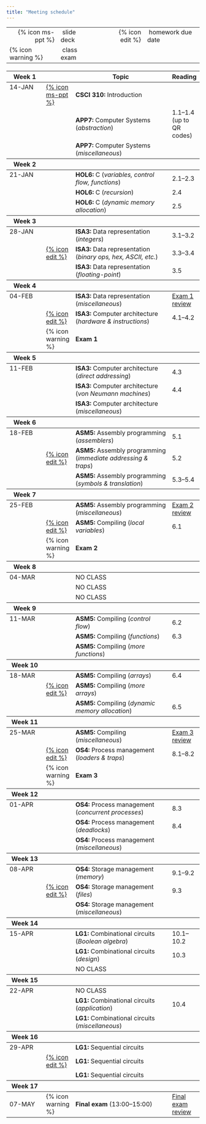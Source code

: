 ```yaml
---
title: "Meeting schedule"
---
```


<table>
  <tbody>
    <tr>
      <td style="text-align: right">{% icon ms-ppt %}</td>
      <td>&nbsp;slide deck</td>
      <td style="width:20px"></td>
      <td style="text-align: right">{% icon edit %}</td>
      <td>&nbsp;homework due date</td>
    </tr>
    <tr>
      <td>{% icon warning %}</td>
      <td>&nbsp;class exam</td>
    </tr>
  </tbody>
</table>

<table class="ic-Table ic-Table--condensed ic-Table--hover-row" style="margin-top:20px">
  <thead>
    <tr class="ic-Table__row--bg-neutral">
      <th style="width:100px">Week 1</th>
      <th style="width:50px"></th>
      <th style="width:50%">Topic</th>
      <th>Reading</th>
    </tr>
  </thead>
  <tbody>
    <tr>
      <td rowspan="0" style="vertical-align:top">14-JAN</td>
      <td><a href="">{% icon ms-ppt %}</a></td>
      <td><strong>CSCI 310:</strong> Introduction</td>
      <td></td>
    </tr>
    <tr>
      <td></td>
      <td><strong>APP7:</strong> Computer Systems (<em>abstraction</em>)</td>
      <td>1.1&ndash;1.4 (up to QR codes)</td>
    </tr>
    <tr>
      <td></td>
      <td><strong>APP7:</strong> Computer Systems (<em>miscellaneous</em>)</td>
      <td></td>
    </tr>
  </tbody>

  <thead>
    <tr class="ic-Table__row--bg-neutral">
      <th>Week 2</th>
      <th></th>
      <th></th>
      <th></th>
    </tr>
  </thead>
  <tbody>
    <tr>
      <td rowspan="0" style="vertical-align:top">21-JAN</td>
      <td></td>
      <td><strong>HOL6:</strong> C (<em>variables, control flow, functions</em>)</td>
      <td>2.1&ndash;2.3</td>
    </tr>
    <tr>
      <td></td>
      <td><strong>HOL6:</strong> C (<em>recursion</em>)</td>
      <td>2.4</td>
    </tr>
    <tr>
      <td></td>
      <td><strong>HOL6:</strong> C (<em>dynamic memory allocation</em>)</td>
      <td>2.5</td>
    </tr>
  </tbody>

  <thead>
    <tr class="ic-Table__row--bg-neutral">
      <th>Week 3</th>
      <th></th>
      <th></th>
      <th></th>
    </tr>
  </thead>
  <tbody>
    <tr>
      <td rowspan="0" style="vertical-align:top">28-JAN</td>
      <td></td>
      <td><strong>ISA3:</strong> Data representation (<em>integers</em>)</td>
      <td>3.1&ndash;3.2</td>
    </tr>
    <tr>
      <td><a href="https://csbsju.instructure.com/courses/{{ site.canvas.course }}/assignments/{% assignment Assignment 1 %}">{% icon edit %}</a></td>
      <td><strong>ISA3:</strong> Data representation (<em>binary ops, hex, ASCII, etc.</em>)</td>
      <td>3.3&ndash;3.4</td>
    </tr>
    <tr>
      <td></td>
      <td><strong>ISA3:</strong> Data representation (<em>floating-point</em>)</td>
      <td>3.5</td>
    </tr>
  </tbody>

  <thead>
    <tr class="ic-Table__row--bg-neutral">
      <th>Week 4</th>
      <th></th>
      <th></th>
      <th></th>
    </tr>
  </thead>
  <tbody>
    <tr>
      <td rowspan="0" style="vertical-align:top">04-FEB</td>
      <td></td>
      <td><strong>ISA3:</strong> Data representation (<em>miscellaneous</em>)</td>
      <td><a href="https://csbsju.instructure.com/courses/{{ site.canvas.course }}/assignments/{% assignment Exam 1 %}">Exam 1 review</a></td>
    </tr>
    <tr>
      <td><a href="https://csbsju.instructure.com/courses/{{ site.canvas.course }}/assignments/{% assignment Assignment 2 %}">{% icon edit %}</a></td>
      <td><strong>ISA3:</strong> Computer architecture (<em>hardware &amp; instructions</em>)</td>
      <td>4.1&ndash;4.2</td>
    </tr>
    <tr>
      <td>{% icon warning %}</td>
      <td><strong>Exam 1</strong></td>
      <td></td>
    </tr>
  </tbody>

  <thead>
    <tr class="ic-Table__row--bg-neutral">
      <th>Week 5</th>
      <th></th>
      <th></th>
      <th></th>
    </tr>
  </thead>
  <tbody>
    <tr>
      <td rowspan="0" style="vertical-align:top">11-FEB</td>
      <td></td>
      <td><strong>ISA3:</strong> Computer architecture (<em>direct addressing</em>)</td>
      <td>4.3</td>
    </tr>
    <tr>
      <td></td>
      <td><strong>ISA3:</strong> Computer architecture (<em>von Neumann machines</em>)</td>
      <td>4.4</td>
    </tr>
    <tr>
      <td></td>
      <td><strong>ISA3:</strong> Computer architecture (<em>miscellaneous</em>)</td>
      <td></td>
    </tr>
  </tbody>

  <thead>
    <tr class="ic-Table__row--bg-neutral">
      <th>Week 6</th>
      <th></th>
      <th></th>
      <th></th>
    </tr>
  </thead>
  <tbody>
    <tr>
      <td rowspan="0" style="vertical-align:top">18-FEB</td>
      <td></td>
      <td><strong>ASM5:</strong> Assembly programming (<em>assemblers</em>)</td>
      <td>5.1</td>
    </tr>
    <tr>
      <td><a href="https://csbsju.instructure.com/courses/{{ site.canvas.course }}/assignments/{% assignment Assignment 3 %}">{% icon edit %}</a></td>
      <td><strong>ASM5:</strong> Assembly programming (<em>immediate addressing &amp; traps</em>)</td>
      <td>5.2</td>
    </tr>
    <tr>
      <td></td>
      <td><strong>ASM5:</strong> Assembly programming (<em>symbols &amp; translation</em>)</td>
      <td>5.3&ndash;5.4</td>
    </tr>
  </tbody>

  <thead>
    <tr class="ic-Table__row--bg-neutral">
      <th>Week 7</th>
      <th></th>
      <th></th>
      <th></th>
    </tr>
  </thead>
  <tbody>
    <tr>
      <td rowspan="0" style="vertical-align:top">25-FEB</td>
      <td></td>
      <td><strong>ASM5:</strong> Assembly programming (<em>miscellaneous</em>)</td>
      <td><a href="https://csbsju.instructure.com/courses/{{ site.canvas.course }}/assignments/{% assignment Exam 2 %}">Exam 2 review</a></td>
    </tr>
    <tr>
      <td><a href="https://csbsju.instructure.com/courses/{{ site.canvas.course }}/assignments/{% assignment Assignment 4 %}">{% icon edit %}</a></td>
      <td><strong>ASM5:</strong> Compiling (<em>local variables</em>)</td>
      <td>6.1</td>
    </tr>
    <tr>
      <td>{% icon warning %}</td>
      <td><strong>Exam 2</strong></td>
      <td></td>
    </tr>
  </tbody>

  <thead>
    <tr class="ic-Table__row--bg-neutral">
      <th>Week 8</th>
      <th></th>
      <th></th>
      <th></th>
    </tr>
  </thead>
  <tbody>
    <tr>
      <td rowspan="0" style="vertical-align:top">04-MAR</td>
      <td></td>
      <td>NO CLASS</td>
      <td></td>
    </tr>
    <tr>
      <td></td>
      <td>NO CLASS</td>
      <td></td>
    </tr>
    <tr>
      <td></td>
      <td>NO CLASS</td>
      <td></td>
    </tr>
  </tbody>

  <thead>
    <tr class="ic-Table__row--bg-neutral">
      <th>Week 9</th>
      <th></th>
      <th></th>
      <th></th>
    </tr>
  </thead>
  <tbody>
    <tr>
      <td rowspan="0" style="vertical-align:top">11-MAR</td>
      <td></td>
      <td><strong>ASM5:</strong> Compiling (<em>control flow</em>)</td>
      <td>6.2</td>
    </tr>
    <tr>
      <td></td>
      <td><strong>ASM5:</strong> Compiling (<em>functions</em>)</td>
      <td>6.3</td>
    </tr>
    <tr>
      <td></td>
      <td><strong>ASM5:</strong> Compiling (<em>more functions</em>)</td>
      <td></td>
    </tr>
  </tbody>

  <thead>
    <tr class="ic-Table__row--bg-neutral">
      <th>Week 10</th>
      <th></th>
      <th></th>
      <th></th>
    </tr>
  </thead>
  <tbody>
    <tr>
      <td rowspan="0" style="vertical-align:top">18-MAR</td>
      <td></td>
      <td><strong>ASM5:</strong> Compiling (<em>arrays</em>)</td>
      <td>6.4</td>
    </tr>
    <tr>
      <td><a href="https://csbsju.instructure.com/courses/{{ site.canvas.course }}/assignments/{% assignment Assignment 5 %}">{% icon edit %}</a></td>
      <td><strong>ASM5:</strong> Compiling (<em>more arrays</em>)</td>
      <td></td>
    </tr>
    <tr>
      <td></td>
      <td><strong>ASM5:</strong> Compiling (<em>dynamic memory allocation</em>)</td>
      <td>6.5</td>
    </tr>
  </tbody>

  <thead>
    <tr class="ic-Table__row--bg-neutral">
      <th>Week 11</th>
      <th></th>
      <th></th>
      <th></th>
    </tr>
  </thead>
  <tbody>
    <tr>
      <td rowspan="0" style="vertical-align:top">25-MAR</td>
      <td></td>
      <td><strong>ASM5:</strong> Compiling (<em>miscellaneous</em>)</td>
      <td><a href="https://csbsju.instructure.com/courses/{{ site.canvas.course }}/assignments/{% assignment Exam 3 %}">Exam 3 review</a></td>
    </tr>
    <tr>
      <td><a href="https://csbsju.instructure.com/courses/{{ site.canvas.course }}/assignments/{% assignment Assignment 6 %}">{% icon edit %}</a></td>
      <td><strong>OS4:</strong> Process management (<em>loaders &amp; traps</em>)</td>
      <td>8.1&ndash;8.2</td>
    </tr>
    <tr>
      <td>{% icon warning %}</td>
      <td><strong>Exam 3</strong></td>
      <td></td>
    </tr>
  </tbody>

  <thead>
    <tr class="ic-Table__row--bg-neutral">
      <th>Week 12</th>
      <th></th>
      <th></th>
      <th></th>
    </tr>
  </thead>
  <tbody>
    <tr>
      <td rowspan="0" style="vertical-align:top">01-APR</td>
      <td></td>
      <td><strong>OS4:</strong> Process management (<em>concurrent processes</em>)</td>
      <td>8.3</td>
    </tr>
    <tr>
      <td></td>
      <td><strong>OS4:</strong> Process management (<em>deadlocks</em>)</td>
      <td>8.4</td>
    </tr>
    <tr>
      <td></td>
      <td><strong>OS4:</strong> Process management (<em>miscellaneous</em>)</td>
      <td></td>
    </tr>
  </tbody>

  <thead>
    <tr class="ic-Table__row--bg-neutral">
      <th>Week 13</th>
      <th></th>
      <th></th>
      <th></th>
    </tr>
  </thead>
  <tbody>
    <tr>
      <td rowspan="0" style="vertical-align:top">08-APR</td>
      <td></td>
      <td><strong>OS4:</strong> Storage management (<em>memory</em>)</td>
      <td>9.1&ndash;9.2</td>
    </tr>
    <tr>
      <td><a href="#">{% icon edit %}</a></td>
      <td><strong>OS4:</strong> Storage management (<em>files</em>)</td>
      <td>9.3</td>
    </tr>
    <tr>
      <td></td>
      <td><strong>OS4:</strong> Storage management (<em>miscellaneous</em>)</td>
      <td></td>
    </tr>
  </tbody>

  <thead>
    <tr class="ic-Table__row--bg-neutral">
      <th>Week 14</th>
      <th></th>
      <th></th>
      <th></th>
    </tr>
  </thead>
  <tbody>
    <tr>
      <td rowspan="0" style="vertical-align:top">15-APR</td>
      <td></td>
      <td><strong>LG1:</strong> Combinational circuits (<em>Boolean algebra</em>)</td>
      <td>10.1&ndash;10.2</td>
    </tr>
    <tr>
      <td></td>
      <td><strong>LG1:</strong> Combinational circuits (<em>design</em>)</td>
      <td>10.3</td>
    </tr>
    <tr>
      <td></td>
      <td>NO CLASS</td>
      <td></td>
    </tr>
  </tbody>

  <thead>
    <tr class="ic-Table__row--bg-neutral">
      <th>Week 15</th>
      <th></th>
      <th></th>
      <th></th>
    </tr>
  </thead>
  <tbody>
    <tr>
      <td rowspan="0" style="vertical-align:top">22-APR</td>
      <td></td>
      <td>NO CLASS</td>
      <td></td>
    </tr>
    <tr>
      <td></td>
      <td><strong>LG1:</strong> Combinational circuits (<em>application</em>)</td>
      <td>10.4</td>
    </tr>
    <tr>
      <td></td>
      <td><strong>LG1:</strong> Combinational circuits (<em>miscellaneous</em>)</td>
      <td></td>
    </tr>
  </tbody>

  <thead>
    <tr class="ic-Table__row--bg-neutral">
      <th>Week 16</th>
      <th></th>
      <th></th>
      <th></th>
    </tr>
  </thead>
  <tbody>
    <tr>
      <td rowspan="0" style="vertical-align:top">29-APR</td>
      <td></td>
      <td><strong>LG1:</strong> Sequential circuits</td>
      <td></td>
    </tr>
    <tr>
      <td><a href="#">{% icon edit %}</a></td>
      <td><strong>LG1:</strong> Sequential circuits</td>
      <td></td>
    </tr>
    <tr>
      <td></td>
      <td><strong>LG1:</strong> Sequential circuits</td>
      <td></td>
    </tr>
  </tbody>

  <thead>
    <tr class="ic-Table__row--bg-neutral">
      <th>Week 17</th>
      <th></th>
      <th></th>
      <th></th>
    </tr>
  </thead>
  <tbody>
    <tr>
      <td>07-MAY</td>
      <td>{% icon warning %}</td>
      <td><strong>Final exam</strong> (13:00&ndash;15:00)</td>
      <td><a href="https://csbsju.instructure.com/courses/{{ site.canvas.course }}/assignments/{% assignment Final exam %}">Final exam review</a></td>
    </tr>
  </tbody>
</table>
